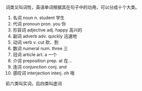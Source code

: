 词类又叫词性，英语单词根据其在句子中的功用，可以分成十个大类。

1. 名词 noun n. student 学生	
2. 代词 pronoun pron. you 你
3. 形容词 adjective adj. happy 高兴的	
4. 副词 adverb adv. quickly 迅速地
5. 动词 verb v. cut 砍、割	
6. 数词 numeral num. three 三
7. 冠词 article art. a 一个	
8. 介词 preposition prep. at 在...
9. 连词 conjunction conj. and 
10. 感叹词 interjection interj. oh 哦

前六类叫实词，后四类叫虚词